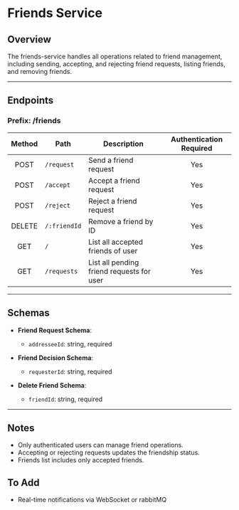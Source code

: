 # Friends Service

## Overview
The friends-service handles all operations related to friend management, including sending, accepting, and rejecting friend requests, listing friends, and removing friends.

---

## Endpoints
### Prefix: /friends

| Method | Path         | Description                                                           | Authentication Required |
| :----: | ------------ | --------------------------------------------------------------------- | :----------------------: |
| POST   | `/request`   | Send a friend request                                                 | Yes                      |
| POST   | `/accept`    | Accept a friend request                                               | Yes                      |
| POST   | `/reject`    | Reject a friend request                                               | Yes                      |
| DELETE | `/:friendId` | Remove a friend by ID                                                 | Yes                      |
| GET    | `/`          | List all accepted friends of user                                     | Yes                      |
| GET    | `/requests`  | List all pending friend requests for user                             | Yes                      |

---

## Schemas

- **Friend Request Schema**:
  - `addresseeId`: string, required

- **Friend Decision Schema**:
  - `requesterId`: string, required

- **Delete Friend Schema**:
  - `friendId`: string, required

---

## Notes
- Only authenticated users can manage friend operations.
- Accepting or rejecting requests updates the friendship status.
- Friends list includes only accepted friends.

## To Add
- Real-time notifications via WebSocket or rabbitMQ
